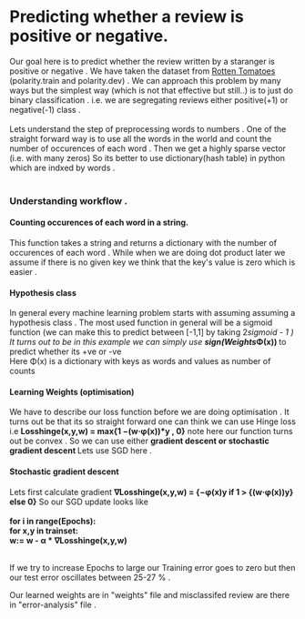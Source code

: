 # Predicting whether a review is positive or negative.
Our goal here is to predict whether the review written by a staranger is positive or negative . We have taken the dataset from <a href = "https://www.rottentomatoes.com/"> Rotten Tomatoes</a> (polarity.train and polarity.dev) . We can approach this problem by many ways but the simplest way (which is not that effective but still..) is to just do binary classification . i.e. we are segregating reviews either positive(+1) or negative(-1) class . <br> <br>
Lets understand the step of preprocessing words to numbers . One of the straight forward way is to use all the words in the world and count the number of occurences of each word . Then we get a highly sparse vector (i.e. with many zeros) So its better to use dictionary(hash table) in python which are indxed by words . <br><br>
### Understanding workflow .

#### Counting occurences of each word in a string.
This function takes a string and returns a dictionary with the number of occurences of each word . While when we are doing dot product later we assume if there is no given key we think that the key's value is zero which is easier .

#### Hypothesis class
In general every machine learning problem starts with assuming assuming a hypothesis class . The most used function in general will be a sigmoid function (we can make this to predict between [-1,1] by taking 2*sigmoid - 1 )<br>
It turns out to be in this example we can simply use <b> sign(Weights*Φ(x)) </b> to predict whether its +ve or -ve <br>
Here Φ(x) is a dictionary with keys as words and values as number of counts
<br>
#### Learning Weights (optimisation)
We have to describe our loss function before we are doing optimisation . It turns out be that its so straight forward one can think we can use Hinge loss i.e <b>Losshinge(x,y,w) = max{1 −(w·φ(x))*y , 0}</b> note here our function turns out be convex . So we can use either <b>gradient descent  or stochastic gradient descent </b>  Lets use SGD here .

#### Stochastic gradient descent
Lets first calculate gradient <b>∇Losshinge(x,y,w) = {−φ(x)y if 1 > {(w·φ(x))y} else 0}</b> So our SGD update looks like<br><br>
        <b>for i in range(Epochs):</b> <br>
             <b>for x,y in trainset:</b><br>
                 <b>w:= w - α * ∇Losshinge(x,y,w)</b> <br><br>
                 
If we try to increase Epochs to large our Training error goes to zero but then our test error oscillates between 25-27 % .

Our learned weights are in "weights" file and misclassifed review are there in "error-analysis" file .
